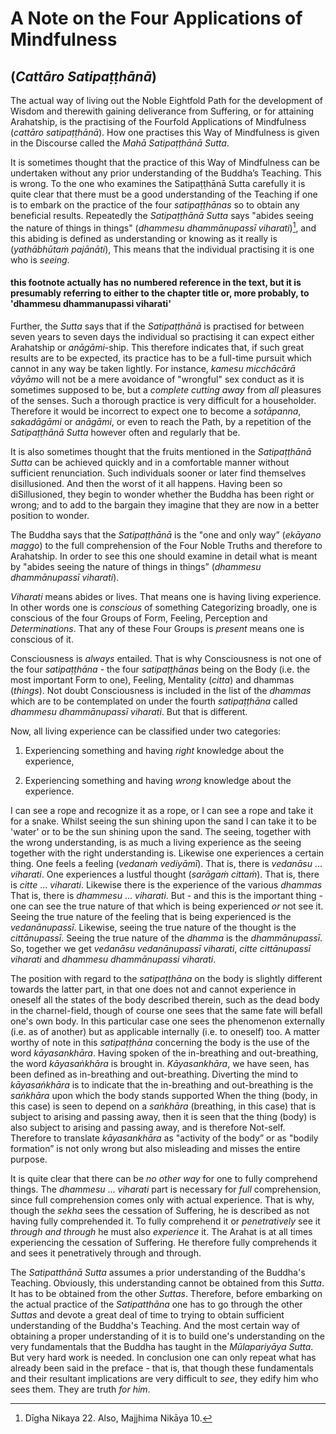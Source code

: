 # A Note on the Four Applications of Mindfulness
## (*Cattāro Satipaṭṭhānā*)

The actual way of living out the Noble Eightfold Path for the
development of Wisdom and therewith gaining deliverance from
Suffering, or for attaining Arahatship, is the practising of the
Fourfold Applications of Mindfulness (*cattāro satipaṭṭhānā*). How
one practises this Way of Mindfulness is given in the Discourse
called the *Mahā Satipaṭṭhānā Sutta*.

It is sometimes thought that the practice of this Way of
Mindfulness can be undertaken without any prior understanding
of the Buddha’s Teaching. This is wrong. To the one who
examines the Satipaṭṭhānā Sutta carefully it is quite clear that there
must be a good understanding of the Teaching if one is to
embark on the practice of the four *satipaṭṭhānas* so to obtain any
beneficial results. Repeatedly the *Satipaṭṭhānā Sutta* says "abides
seeing the nature of things in things" (*dhammesu dhammānupassī
viharati*)[^sati], and this abiding is defined as understanding or knowing
as it really is (*yathābhūtaṁ pajānāti*), This means that the
individual practising it is one who is *seeing*.

[^sati]: Dīgha Nikaya 22. Also, Majjhima Nikāya 10.

#### __this footnote actually has no numbered reference in the text, but it is presumably referring to either to the chapter title or, more probably, to 'dhammesu dhammanupassi viharati'__

Further, the *Sutta* says that if the *Satipaṭṭhānā* is practised for
between seven years to seven days the individual so practising it
can expect either Arahatship or *anāgāmi*-ship. This therefore
indicates that, if such great results are to be expected, its practice
has to be a full-time pursuit which cannot in any way be taken
lightly. For instance, *kamesu micchācārā vāyāmo* will not be a
mere avoidance of "wrongful" sex conduct as it is sometimes
supposed to be, but a *complete cutting away* from *all* pleasures
of the senses. Such a thorough practice is very difficult for a
householder. Therefore it would be incorrect to expect one to
become a *sotāpanna*, *sakadāgāmi* or *anāgāmi*, or even to reach the
Path, by a repetition of the *Satipaṭṭhānā Sutta* however often and
regularly that be.

It is also sometimes thought that the fruits mentioned in the
*Satipaṭṭhānā Sutta* can be achieved quickly and in a comfortable
manner without sufficient renunciation. Such individuals sooner
or later find themselves disillusioned. And then the worst of it all
happens. Having been so diSillusioned, they begin to wonder
whether the Buddha has been right or wrong; and to add to the
bargain they imagine that they are now in a better position to
wonder.

The Buddha says that the *Satipaṭṭhānā* is the "one and only
way” (*ekāyano maggo*) to the full comprehension of the Four
Noble Truths and therefore to Arahatship. In order to see this one
should examine in detail what is meant by "abides seeing the
nature of things in things” (*dhammesu dhammānupassī
viharati*).

*Viharati* means abides or lives. That means one is having
living experience. In other words one is *conscious* of something
Categorizing broadly, one is conscious of the four Groups of
Form, Feeling, Perception and *Determinations*. That any of these
Four Groups is *present* means one is conscious of it.

Consciousness is *always* entailed. That is why Consciousness is
not one of the four *satipaṭṭhāna* - the four *satipaṭṭhānas* being on
the Body (i.e. the most important Form to one), Feeling,
Mentality (*citta*) and dhammas (*things*). Not doubt Consciousness
is included in the list of the *dhammas* which are to be
contemplated on under the fourth *satipaṭṭhāna* called *dhammesu dhammānupassī
viharati*. But that is different.

Now, all living experience can be classified under two
categories:

1. Experiencing something and having *right* knowledge
about the experience,

2. Experiencing something and having *wrong* knowledge
about the experience.

I can see a rope and recognize it as a rope, or I can see a rope
and take it for a snake. Whilst seeing the sun shining upon the
sand I can take it to be 'water' or to be the sun shining upon the
sand. The seeing, together with the wrong understanding, is as
much a living experience as the seeing together with the right
understanding is. Likewise one experiences a certain thing. One
feels a feeling (*vedanaṁ vediyāmī*). That is, there is *vedanāsu* ... *viharati*.
One experiences a lustful thought (*sarāgaṁ cittaṁ*).
That is, there is *citte* ... *viharati*. Likewise there is the
experience of the various *dhammas* That is, there is *dhammesu* ... *viharati*.
But - and this is the important thing - one can see the
true nature of that which is being experienced *or* not see it.
Seeing the true nature of the feeling that is being experienced is
the *vedanānupassī*. Likewise, seeing the true nature of the thought
is the *cittānupassī*. Seeing the true nature of the *dhamma* is the
*dhammānupassī*. So, together we get *vedanāsu vedanānupassī
viharati*, *citte cittānupassī viharati* and *dhammesu dhammānupassi viharati*.

The position with regard to the *satipaṭṭhāna* on the body is
slightly different towards the latter part, in that one does not and
cannot experience in oneself all the states of the body described
therein, such as the dead body in the charnel-field, though of
course one sees that the same fate will befall one's own body. In
this particular case one sees the phenomenon externally (i.e. as of
another) but as applicable internally (i.e. to oneself) too. A matter
worthy of note in this *satipaṭṭhāna* concerning the body is the use
of the word *kāyasankhāra*. Having spoken of the in-breathing and
out-breathing, the word *kāyasaṅkhāra* is brought in. *Kāyasankhāra*,
we have seen, has been defined as in-breathing and out-breathing.
Diverting the mind to *kāyasaṅkhāra* is to indicate that the
in-breathing and out-breathing is the *saṅkhāra* upon which the body
stands supported When the thing (body, in this case) is seen to
depend on a *saṅkhāra* (breathing, in this case) that is subject to
arising and passing away, then it is seen that the thing (body) is
also subject to arising and passing away, and is therefore Not-self.
Therefore to translate *kāyasankhāra* as "activity of the body” or as
"bodily formation” is not only wrong but also misleading and
misses the entire purpose.

It is quite clear that there can be *no other way* for one to
fully comprehend things. The *dhammesu* ... *viharati* part is
necessary for *full* comprehension, since full comprehension
comes only with actual experience. That is why, though the
*sekha* sees the cessation of Suffering, he is described as not
having fully comprehended it. To fully comprehend it or
*penetratively* see it *through and through* he must also *experience*
it. The Arahat is at all times experiencing the cessation of
Suffering. He therefore fully comprehends it and sees it
penetratively through and through.

The *Satipatthānā Sutta* assumes a prior understanding of the
Buddha's Teaching. Obviously, this understanding cannot be
obtained from this *Sutta*. It has to be obtained from the other
*Suttas*. Therefore, before embarking on the actual practice of the
*Satipatthāna* one has to go through the other *Suttas* and devote a
great deal of time to trying to obtain sufficient understanding of
the Buddha's Teaching. And the most certain way of obtaining a
proper understanding of it is to build one's understanding on the
very fundamentals that the Buddha has taught in the *Mūlapariyāya
Sutta*. But very hard work is needed. In conclusion one can only
repeat what has already been said in the preface - that is, that
though these fundamentals and their resultant implications are
very difficult to *see*, they edify him who sees them. They are
truth *for him*.
